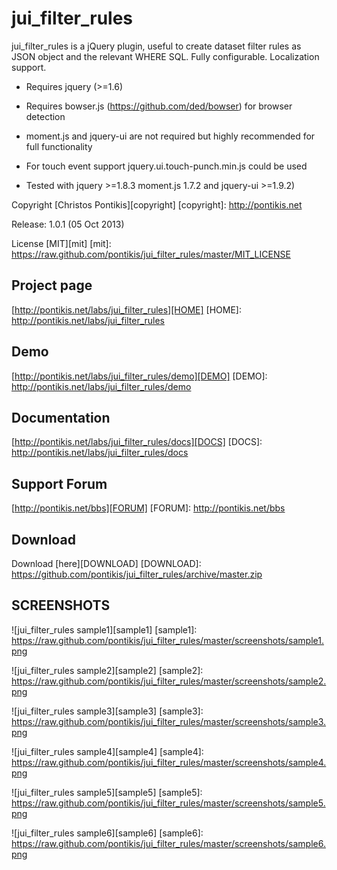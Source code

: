 jui_filter_rules
================

jui_filter_rules is a jQuery plugin, useful to create dataset filter rules as JSON object and the relevant WHERE SQL. Fully configurable. Localization support.

* Requires jquery (>=1.6)
* Requires bowser.js (https://github.com/ded/bowser) for browser detection
* moment.js and jquery-ui are not required but highly recommended for full functionality
* For touch event support jquery.ui.touch-punch.min.js could be used

* Tested with jquery >=1.8.3 moment.js 1.7.2 and jquery-ui >=1.9.2)

Copyright [Christos Pontikis][copyright]
[copyright]: http://pontikis.net

Release: 1.0.1 (05 Oct 2013)

License [MIT][mit]
[mit]: https://raw.github.com/pontikis/jui_filter_rules/master/MIT_LICENSE


Project page
------------
[http://pontikis.net/labs/jui_filter_rules][HOME]
[HOME]: http://pontikis.net/labs/jui_filter_rules

Demo
----
[http://pontikis.net/labs/jui_filter_rules/demo][DEMO]
[DEMO]: http://pontikis.net/labs/jui_filter_rules/demo

Documentation
-------------
[http://pontikis.net/labs/jui_filter_rules/docs][DOCS]
[DOCS]: http://pontikis.net/labs/jui_filter_rules/docs

Support Forum
-------------
[http://pontikis.net/bbs][FORUM]
[FORUM]: http://pontikis.net/bbs

Download
--------
Download [here][DOWNLOAD]
[DOWNLOAD]: https://github.com/pontikis/jui_filter_rules/archive/master.zip

SCREENSHOTS
-----------

![jui_filter_rules sample1][sample1]
[sample1]: https://raw.github.com/pontikis/jui_filter_rules/master/screenshots/sample1.png

![jui_filter_rules sample2][sample2]
[sample2]: https://raw.github.com/pontikis/jui_filter_rules/master/screenshots/sample2.png

![jui_filter_rules sample3][sample3]
[sample3]: https://raw.github.com/pontikis/jui_filter_rules/master/screenshots/sample3.png

![jui_filter_rules sample4][sample4]
[sample4]: https://raw.github.com/pontikis/jui_filter_rules/master/screenshots/sample4.png

![jui_filter_rules sample5][sample5]
[sample5]: https://raw.github.com/pontikis/jui_filter_rules/master/screenshots/sample5.png

![jui_filter_rules sample6][sample6]
[sample6]: https://raw.github.com/pontikis/jui_filter_rules/master/screenshots/sample6.png
